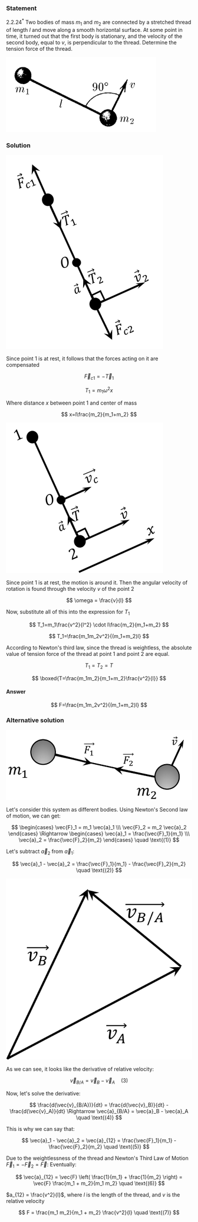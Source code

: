 ###  Statement

$2.2.24^*$ Two bodies of mass $m_1$ and $m_2$ are connected by a stretched thread of length $l$ and move along a smooth horizontal surface. At some point in time, it turned out that the first body is stationary, and the velocity of the second body, equal to $v$, is perpendicular to the thread. Determine the tension force of the thread.

![ For problem $2.2.24^*$ |407x203, 39%](../../img/2.2.24/statement.png)

### Solution

![ Forces acting on the system |426x525, 29%](../../img/2.2.24/draw4.png)

Since point $1$ is at rest, it follows that the forces acting on it are compensated

$$
\vec{F}_{c1}=-\vec{T}_{1}
$$

$$
T_1=m_1\omega^2 x
$$

Where distance $x$ between point $1$ and center of mass

$$
x=l\frac{m_2}{m_1+m_2}
$$

![ Direction of forces and velocity of the centre of mass |426x407, 29%](../../img/2.2.24/draw3.png)

Since point $1$ is at rest, the motion is around it. Then the angular velocity of rotation is found through the velocity $v$ of the point $2$

$$
\omega = \frac{v}{l}
$$

Now, substitute all of this into the expression for $T_1$

$$
T_1=m_1\frac{v^2}{l^2} \cdot l\frac{m_2}{m_1+m_2}
$$

$$
T_1=\frac{m_1m_2v^2}{(m_1+m_2)l}
$$

According to Newton's third law, since the thread is weightless, the absolute value of tension force of the thread at point $1$ and point $2$ are equal.

$$
T_1=T_2=T
$$

$$
\boxed{T=\frac{m_1m_2}{m_1+m_2}\frac{v^2}{l}}
$$

#### Answer

$$
F=\frac{m_1m_2v^2}{(m_1+m_2)l}
$$

### Alternative solution

![ Forces acting on the system |863x324, 42%](../../img/2.2.24/draw1.png)

Let's consider this system as different bodies. Using Newton's Second law of motion, we can get:

$$
\begin{cases} \vec{F}_1 = m_1 \vec{a}_1 \\\ \vec{F}_2 = m_2 \vec{a}_2 \end{cases} \Rightarrow \begin{cases} \vec{a}_1 = \frac{\vec{F}_1}{m_1} \\\ \vec{a}_2 = \frac{\vec{F}_2}{m_2} \end{cases} \quad \text{(1)}
$$

Let's subtract $\vec{a}_2$ from $\vec{a}_1$:

$$
\vec{a}_1 - \vec{a}_2 = \frac{\vec{F}_1}{m_1} - \frac{\vec{F}_2}{m_2} \quad \text{(2)}
$$

![ Subtraction of vectors |620x602, 31%](../../img/2.2.24/draw2.png)

As we can see, it looks like the derivative of relative velocity:

$$
\vec{v}_{B/A} = \vec{v}_B - \vec{v}_A \quad \text{(3)}
$$

Now, let's solve the derivative:

$$
\frac{d(\vec{v}_{B/A})}{dt} = \frac{d(\vec{v}_B)}{dt} - \frac{d(\vec{v}_A)}{dt} \Rightarrow \vec{a}_{B/A} = \vec{a}_B - \vec{a}_A \quad \text{(4)}
$$

This is why we can say that:

$$
\vec{a}_1 - \vec{a}_2 = \vec{a}_{12} = \frac{\vec{F}_1}{m_1} - \frac{\vec{F}_2}{m_2} \quad \text{(5)}
$$

Due to the weightlessness of the thread and Newton's Third Law of Motion $\vec{F}_1 = -\vec{F}_2 = \vec{F}$: Eventually:

$$
\vec{a}_{12} = \vec{F} \left( \frac{1}{m_1} + \frac{1}{m_2} \right) = \vec{F} \frac{m_1 + m_2}{m_1 m_2} \quad \text{(6)}
$$

$a_{12} = \frac{v^2}{l}$, where $l$ is the length of the thread, and $v$ is the relative velocity

$$
F = \frac{m_1 m_2}{m_1 + m_2} \frac{v^2}{l} \quad \text{(7)}
$$